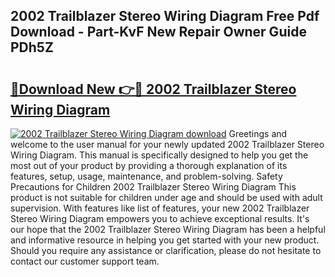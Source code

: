## 2002 Trailblazer Stereo Wiring Diagram Free Pdf Download - Part-KvF New Repair Owner Guide PDh5Z

# <h2><a href="http://dfmdhv.blite.top/?on=2002+Trailblazer+Stereo+Wiring+Diagram">🔗Download New 👉🔴 2002 Trailblazer Stereo Wiring Diagram</a></h2>

[![2002 Trailblazer Stereo Wiring Diagram download](https://i.imgur.com/lujVjoI.png)](http://dfmdhv.blite.top/?on=2002+Trailblazer+Stereo+Wiring+Diagram)
Greetings and welcome to the user manual for your newly updated 2002 Trailblazer Stereo Wiring Diagram. This manual is specifically designed to help you get the most out of your product by providing a thorough explanation of its features, setup, usage, maintenance, and problem-solving. Safety Precautions for Children 2002 Trailblazer Stereo Wiring Diagram This product is not suitable for children under age and should be used with adult supervision. With features like list of features, your new 2002 Trailblazer Stereo Wiring Diagram empowers you to achieve exceptional results. It's our hope that the 2002 Trailblazer Stereo Wiring Diagram has been a helpful and informative resource in helping you get started with your new product. Should you require any assistance or clarification, please do not hesitate to contact our customer support team.

